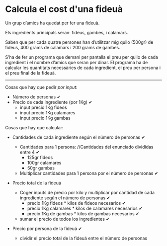 # Calcula el cost d'una fideuà

Un grup d’amics ha quedat per fer una fideuà.

Els ingredients principals seran: fideus, gambes, i calamars.

Saben que per cada quatre persones han d’utilitzar mig quilo (500gr) de fideus, 400 grams de calamars i 200 grams de gambes.

S’ha de fer un programa que demani per pantalla el preu per quilo de cada ingredient i el nombre d’amics que seran per dinar. El programa ha de calcular les quantitats necessàries de cada ingredient, el preu per persona i el preu final de la fideuà.

------------------------

Cosas que hay que pedir *por input*:
- Número de personas ✔
- Precio de cada ingrediente (por 1Kg) ✔
    - input precio 1Kg fideos
    - input precio 1Kg calamares
    - input precio 1Kg gambas

Cosas que hay que calcular:
- Cantidades de cada ingrediente según el número de personas ✔
    - Cantidades para 1 persona: //Cantidades del enunciado divididas entre 4 ✔
        - 125gr fideos
        - 100gr calamares
        - 50gr gambas
    - Multiplicar cantidades para 1 persona por el número de personas ✔

- Precio total de la fideuá
    - Coger inputs de precio por kilo y multiplicar por cantidad de cada ingrediente según el número de personas ✔
        - precio 1Kg fideos * kilos de fideos necesarios ✔
        - precio 1Kg calamares * kilos de calamares necesarios ✔
        - precio 1Kg de gambas * kilos de gambas necesarios ✔
    - sumar el precio de todos los ingredientes ✔
        
- Precio por persona de la fideuá ✔
    - dividir el precio total de la fideuá entre el número de personas